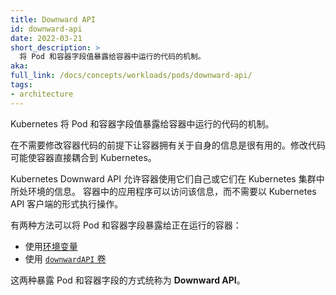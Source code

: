 ```yaml
---
title: Downward API
id: downward-api
date: 2022-03-21
short_description: >
  将 Pod 和容器字段值暴露给容器中运行的代码的机制。
aka:
full_link: /docs/concepts/workloads/pods/downward-api/
tags:
- architecture
---
```

<!--
title: Downward API
id: downward-api
date: 2022-03-21
short_description: >
  A mechanism to expose Pod and container field values to code running in a container.
aka:
full_link: /docs/concepts/workloads/pods/downward-api/
tags:
- architecture
-->

<!--
Kubernetes' mechanism to expose Pod and container field values to code running in a container.
-->
Kubernetes 将 Pod 和容器字段值暴露给容器中运行的代码的机制。

<!--more-->

<!--
It is sometimes useful for a container to have information about itself, without
needing to make changes to the container code that directly couple it to Kubernetes.
-->
在不需要修改容器代码的前提下让容器拥有关于自身的信息是很有用的。修改代码可能使容器直接耦合到 Kubernetes。

<!--
The Kubernetes downward API allows containers to consume information about themselves
or their context in a Kubernetes cluster. Applications in containers can have
access to that information, without the application needing to act as a client of
the Kubernetes API.
-->
Kubernetes Downward API 允许容器使用它们自己或它们在 Kubernetes 集群中所处环境的信息。
容器中的应用程序可以访问该信息，而不需要以 Kubernetes API 客户端的形式执行操作。

<!--
There are two ways to expose Pod and container fields to a running container:

- using [environment variables](/docs/tasks/inject-data-application/environment-variable-expose-pod-information/)
- using [a `downwardAPI` volume](/docs/tasks/inject-data-application/downward-api-volume-expose-pod-information/)

Together, these two ways of exposing Pod and container fields are called the _downward API_.
-->
有两种方法可以将 Pod 和容器字段暴露给正在运行的容器：

* 使用[环境变量](/zh-cn/docs/tasks/inject-data-application/environment-variable-expose-pod-information/)
* 使用 [`downwardAPI` 卷](/zh-cn/docs/tasks/inject-data-application/downward-api-volume-expose-pod-information/)

这两种暴露 Pod 和容器字段的方式统称为 **Downward API**。

